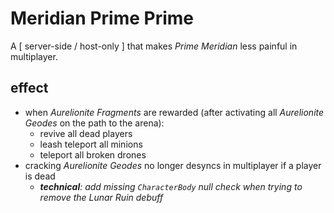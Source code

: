 # Meridian Prime Prime

A  \[ server-side / host-only \] that makes *Prime Meridian* less painful in multiplayer.

## effect
- when *Aurelionite Fragments* are rewarded (after activating all *Aurelionite Geodes* on the path to the arena):
    - revive all dead players
    - leash teleport all minions
    - teleport all broken drones
- cracking *Aurelionite Geodes* no longer desyncs in multiplayer if a player is dead
    - ***technical**: add missing `CharacterBody` null check when trying to remove the Lunar Ruin debuff*
